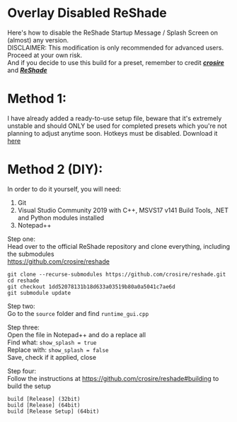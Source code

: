 # Overlay Disabled ReShade
Here's how to disable the ReShade Startup Message / Splash Screen on (almost) any version.  
DISCLAIMER: This modification is only recommended for advanced users. Proceed at your own risk.  
And if you decide to use this build for a preset, remember to credit [***crosire***](https://github.com/crosire) and [***ReShade***](https://reshade.me)

# Method 1:  
I have already added a ready-to-use setup file, beware that it's extremely unstable and should ONLY be used for completed presets which you're not planning to adjust anytime soon. Hotkeys must be disabled. Download it [here](https://github.com/FaridZelli/OverlayDisabledReShade/raw/main/ReShade_Setup_OverlayDisabled_491.exe)

# Method 2 (DIY):  
In order to do it yourself, you will need:
1) Git
2) Visual Studio Community 2019 with C++, MSVS17 v141 Build Tools, .NET and Python modules installed
3) Notepad++

Step one:  
Head over to the official ReShade repository and clone everything, including the submodules  
https://github.com/crosire/reshade  
```
git clone --recurse-submodules https://github.com/crosire/reshade.git
cd reshade
git checkout 1dd52078131b18d633a03519b80a0a5041c7ae6d
git submodule update
```  

Step two:  
Go to the ```source``` folder and find ```runtime_gui.cpp```  

Step three:  
Open the file in Notepad++ and do a replace all  
Find what: ```show_splash = true```  
Replace with: ```show_splash = false```  
Save, check if it applied, close  

Step four:  
Follow the instructions at https://github.com/crosire/reshade#building to build the setup  
```
build [Release] (32bit)
build [Release] (64bit)
build [Release Setup] (64bit)
```
